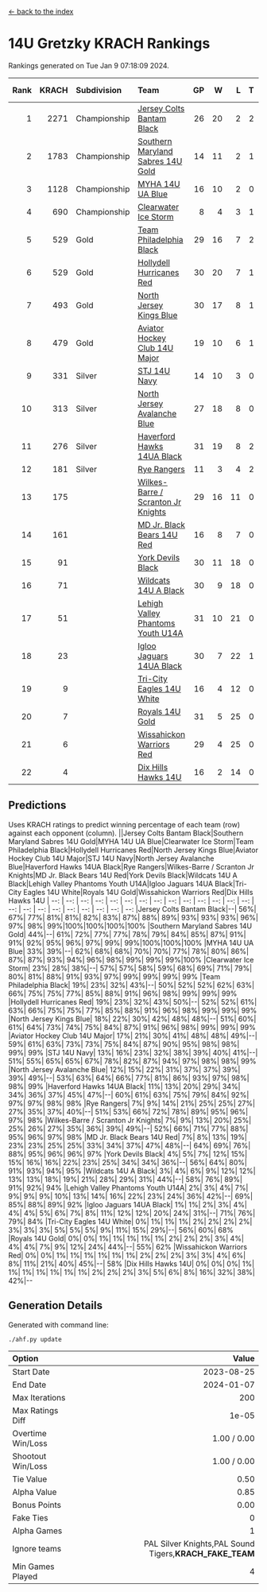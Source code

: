 [<- back to the index](readme.md)
# 14U Gretzky KRACH Rankings
Rankings generated on Tue Jan  9 07:18:09 2024.

Rank|KRACH|Subdivision|Team|GP|W|L|T|OTW|OTL|SoS|Exp Wins|Win Diff
---:|---:|:---|:---|---:|---:|---:|---:|---:|---:|---:|---:|---:
1|2271|Championship|[Jersey Colts Bantam Black](https://gamesheetstats.com/seasons/3659/teams/140580/schedule)|26|20|2|2|2|0|346|23.8|-0.0
2|1783|Championship|[Southern Maryland Sabres 14U Gold](https://gamesheetstats.com/seasons/3659/teams/140588/schedule)|14|11|2|1|0|0|461|12.3|-0.0
3|1128|Championship|[MYHA 14U UA Blue](https://gamesheetstats.com/seasons/3659/teams/140583/schedule)|16|10|2|0|2|2|463|12.8|-0.0
4|690|Championship|[Clearwater Ice Storm](https://gamesheetstats.com/seasons/3659/teams/142500/schedule)|8|4|3|1|0|0|763|5.3|-0.0
5|529|Gold|[Team Philadelphia Black](https://gamesheetstats.com/seasons/3659/teams/140590/schedule)|29|16|7|2|2|2|527|19.8|-0.0
6|529|Gold|[Hollydell Hurricanes Red](https://gamesheetstats.com/seasons/3659/teams/140578/schedule)|30|20|7|1|1|1|369|22.4|0.0
7|493|Gold|[North Jersey Kings Blue](https://gamesheetstats.com/seasons/3659/teams/140585/schedule)|30|17|8|1|3|1|448|21.3|-0.0
8|479|Gold|[Aviator Hockey Club 14U Major](https://gamesheetstats.com/seasons/3659/teams/140575/schedule)|19|10|6|1|1|1|622|12.3|-0.0
9|331|Silver|[STJ 14U Navy](https://gamesheetstats.com/seasons/3659/teams/140589/schedule)|14|10|3|0|0|1|310|10.9|0.0
10|313|Silver|[North Jersey Avalanche Blue](https://gamesheetstats.com/seasons/3659/teams/140584/schedule)|27|18|8|0|0|1|365|18.9|0.0
11|276|Silver|[Haverford Hawks 14UA Black](https://gamesheetstats.com/seasons/3659/teams/140577/schedule)|31|19|8|2|0|2|333|20.9|0.0
12|181|Silver|[Rye Rangers](https://gamesheetstats.com/seasons/3659/teams/140587/schedule)|11|3|4|2|1|1|525|5.9|0.0
13|175||[Wilkes-Barre / Scranton Jr Knights](https://gamesheetstats.com/seasons/3659/teams/140593/schedule)|29|16|11|0|2|0|222|18.9|0.0
14|161||[MD Jr. Black Bears 14U Red](https://gamesheetstats.com/seasons/3659/teams/140581/schedule)|16|8|7|0|0|1|259|8.9|0.0
15|91||[York Devils Black](https://gamesheetstats.com/seasons/3659/teams/140595/schedule)|30|11|18|0|1|0|432|12.9|0.0
16|71||[Wildcats 14U A Black](https://gamesheetstats.com/seasons/3659/teams/140592/schedule)|30|9|18|0|1|2|517|10.9|0.0
17|51||[Lehigh Valley Phantoms Youth U14A](https://gamesheetstats.com/seasons/3659/teams/140582/schedule)|31|10|21|0|0|0|434|10.9|0.0
18|23||[Igloo Jaguars 14UA Black](https://gamesheetstats.com/seasons/3659/teams/140579/schedule)|30|7|22|1|0|0|372|8.4|0.0
19|9||[Tri-City Eagles 14U White](https://gamesheetstats.com/seasons/3659/teams/140591/schedule)|16|4|12|0|0|0|153|4.9|0.0
20|7||[Royals 14U Gold](https://gamesheetstats.com/seasons/3659/teams/140586/schedule)|31|5|25|0|0|1|145|5.9|0.0
21|6||[Wissahickon Warriors Red](https://gamesheetstats.com/seasons/3659/teams/140594/schedule)|29|4|25|0|0|0|225|4.9|0.0
22|4||[Dix Hills Hawks 14U](https://gamesheetstats.com/seasons/3659/teams/140576/schedule)|16|2|14|0|0|0|312|2.9|0.0

## Predictions
Uses KRACH ratings to predict winning percentage of each team (row) against each opponent (column).
||Jersey Colts Bantam Black|Southern Maryland Sabres 14U Gold|MYHA 14U UA Blue|Clearwater Ice Storm|Team Philadelphia Black|Hollydell Hurricanes Red|North Jersey Kings Blue|Aviator Hockey Club 14U Major|STJ 14U Navy|North Jersey Avalanche Blue|Haverford Hawks 14UA Black|Rye Rangers|Wilkes-Barre / Scranton Jr Knights|MD Jr. Black Bears 14U Red|York Devils Black|Wildcats 14U A Black|Lehigh Valley Phantoms Youth U14A|Igloo Jaguars 14UA Black|Tri-City Eagles 14U White|Royals 14U Gold|Wissahickon Warriors Red|Dix Hills Hawks 14U
| --: | --: | --: | --: | --: | --: | --: | --: | --: | --: | --: | --: | --: | --: | --: | --: | --: | --: | --: | --: | --: | --: | --: 
|Jersey Colts Bantam Black|--| 56%| 67%| 77%| 81%| 81%| 82%| 83%| 87%| 88%| 89%| 93%| 93%| 93%| 96%| 97%| 98%| 99%|100%|100%|100%|100%
|Southern Maryland Sabres 14U Gold| 44%|--| 61%| 72%| 77%| 77%| 78%| 79%| 84%| 85%| 87%| 91%| 91%| 92%| 95%| 96%| 97%| 99%| 99%|100%|100%|100%
|MYHA 14U UA Blue| 33%| 39%|--| 62%| 68%| 68%| 70%| 70%| 77%| 78%| 80%| 86%| 87%| 87%| 93%| 94%| 96%| 98%| 99%| 99%| 99%|100%
|Clearwater Ice Storm| 23%| 28%| 38%|--| 57%| 57%| 58%| 59%| 68%| 69%| 71%| 79%| 80%| 81%| 88%| 91%| 93%| 97%| 99%| 99%| 99%| 99%
|Team Philadelphia Black| 19%| 23%| 32%| 43%|--| 50%| 52%| 52%| 62%| 63%| 66%| 75%| 75%| 77%| 85%| 88%| 91%| 96%| 98%| 99%| 99%| 99%
|Hollydell Hurricanes Red| 19%| 23%| 32%| 43%| 50%|--| 52%| 52%| 61%| 63%| 66%| 75%| 75%| 77%| 85%| 88%| 91%| 96%| 98%| 99%| 99%| 99%
|North Jersey Kings Blue| 18%| 22%| 30%| 42%| 48%| 48%|--| 51%| 60%| 61%| 64%| 73%| 74%| 75%| 84%| 87%| 91%| 96%| 98%| 99%| 99%| 99%
|Aviator Hockey Club 14U Major| 17%| 21%| 30%| 41%| 48%| 48%| 49%|--| 59%| 61%| 63%| 73%| 73%| 75%| 84%| 87%| 90%| 95%| 98%| 98%| 99%| 99%
|STJ 14U Navy| 13%| 16%| 23%| 32%| 38%| 39%| 40%| 41%|--| 51%| 55%| 65%| 65%| 67%| 78%| 82%| 87%| 94%| 97%| 98%| 98%| 99%
|North Jersey Avalanche Blue| 12%| 15%| 22%| 31%| 37%| 37%| 39%| 39%| 49%|--| 53%| 63%| 64%| 66%| 77%| 81%| 86%| 93%| 97%| 98%| 98%| 99%
|Haverford Hawks 14UA Black| 11%| 13%| 20%| 29%| 34%| 34%| 36%| 37%| 45%| 47%|--| 60%| 61%| 63%| 75%| 79%| 84%| 92%| 97%| 97%| 98%| 98%
|Rye Rangers|  7%|  9%| 14%| 21%| 25%| 25%| 27%| 27%| 35%| 37%| 40%|--| 51%| 53%| 66%| 72%| 78%| 89%| 95%| 96%| 97%| 98%
|Wilkes-Barre / Scranton Jr Knights|  7%|  9%| 13%| 20%| 25%| 25%| 26%| 27%| 35%| 36%| 39%| 49%|--| 52%| 66%| 71%| 77%| 88%| 95%| 96%| 97%| 98%
|MD Jr. Black Bears 14U Red|  7%|  8%| 13%| 19%| 23%| 23%| 25%| 25%| 33%| 34%| 37%| 47%| 48%|--| 64%| 69%| 76%| 88%| 95%| 96%| 96%| 97%
|York Devils Black|  4%|  5%|  7%| 12%| 15%| 15%| 16%| 16%| 22%| 23%| 25%| 34%| 34%| 36%|--| 56%| 64%| 80%| 91%| 93%| 94%| 95%
|Wildcats 14U A Black|  3%|  4%|  6%|  9%| 12%| 12%| 13%| 13%| 18%| 19%| 21%| 28%| 29%| 31%| 44%|--| 58%| 76%| 89%| 91%| 92%| 94%
|Lehigh Valley Phantoms Youth U14A|  2%|  3%|  4%|  7%|  9%|  9%|  9%| 10%| 13%| 14%| 16%| 22%| 23%| 24%| 36%| 42%|--| 69%| 85%| 88%| 89%| 92%
|Igloo Jaguars 14UA Black|  1%|  1%|  2%|  3%|  4%|  4%|  4%|  5%|  6%|  7%|  8%| 11%| 12%| 12%| 20%| 24%| 31%|--| 71%| 76%| 79%| 84%
|Tri-City Eagles 14U White|  0%|  1%|  1%|  1%|  2%|  2%|  2%|  2%|  3%|  3%|  3%|  5%|  5%|  5%|  9%| 11%| 15%| 29%|--| 56%| 60%| 68%
|Royals 14U Gold|  0%|  0%|  1%|  1%|  1%|  1%|  1%|  2%|  2%|  2%|  3%|  4%|  4%|  4%|  7%|  9%| 12%| 24%| 44%|--| 55%| 62%
|Wissahickon Warriors Red|  0%|  0%|  1%|  1%|  1%|  1%|  1%|  1%|  2%|  2%|  2%|  3%|  3%|  4%|  6%|  8%| 11%| 21%| 40%| 45%|--| 58%
|Dix Hills Hawks 14U|  0%|  0%|  0%|  1%|  1%|  1%|  1%|  1%|  1%|  1%|  2%|  2%|  2%|  3%|  5%|  6%|  8%| 16%| 32%| 38%| 42%|--

## Generation Details

Generated with command line:
```
./ahf.py update
```

| Option | Value |
| :----- | ----: |
| Start Date | 2023-08-25 |
| End Date | 2024-01-07 |
| Max Iterations | 200 |
| Max Ratings Diff | 1e-05 |
| Overtime Win/Loss | 1.00 / 0.00 |
| Shootout Win/Loss | 1.00 / 0.00 |
| Tie Value | 0.50 |
| Alpha Value | 0.85 |
| Bonus Points | 0.00 |
| Fake Ties | 0 |
| Alpha Games | 1 |
| Ignore teams | PAL Silver Knights,PAL Sound Tigers,__KRACH_FAKE_TEAM__ |
| Min Games Played | 4 |

